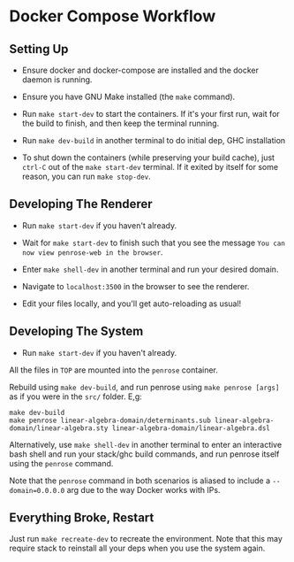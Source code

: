 # Docker Compose Workflow

## Setting Up

* Ensure docker and docker-compose are installed and the docker daemon is running.

* Ensure you have GNU Make installed (the `make` command).

* Run `make start-dev` to start the containers. If it's your first run, wait for the build to finish, and then keep the terminal running.

* Run `make dev-build` in another terminal to do initial dep, GHC installation

* To shut down the containers (while preserving your build cache), just `ctrl-C` out of the `make start-dev` terminal. If it exited by itself for some reason, you can run `make stop-dev`.

## Developing The Renderer

* Run `make start-dev` if you haven't already.

* Wait for `make start-dev` to finish such that you see the message `You can now view penrose-web in the browser`.

* Enter `make shell-dev` in another terminal and run your desired domain.

* Navigate to `localhost:3500` in the browser to see the renderer.

* Edit your files locally, and you'll get auto-reloading as usual!

## Developing The System

* Run `make start-dev` if you haven't already.

All the files in `TOP` are mounted into the `penrose` container.

Rebuild using `make dev-build`, and run penrose using `make penrose [args]` as if you were in the `src/` folder.
E,g:
```
make dev-build
make penrose linear-algebra-domain/determinants.sub linear-algebra-domain/linear-algebra.sty linear-algebra-domain/linear-algebra.dsl
```

Alternatively, use `make shell-dev` in another terminal to enter an interactive bash shell and run your stack/ghc build commands, and run penrose itself using the `penrose` command.

Note that the `penrose` command in both scenarios is aliased to include a `--domain=0.0.0.0` arg due to the way Docker works with IPs.

## Everything Broke, Restart

Just run `make recreate-dev` to recreate the environment. Note that this may require stack to reinstall all your deps when you use the system again.
